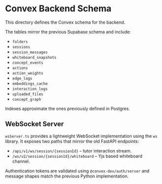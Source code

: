 # Convex Backend Schema

This directory defines the Convex schema for the backend.

The tables mirror the previous Supabase schema and include:

- `folders`
- `sessions`
- `session_messages`
- `whiteboard_snapshots`
- `concept_events`
- `actions`
- `action_weights`
- `edge_logs`
- `embeddings_cache`
- `interaction_logs`
- `uploaded_files`
- `concept_graph`

Indexes approximate the ones previously defined in Postgres.

## WebSocket Server

`wsServer.ts` provides a lightweight WebSocket implementation using the `ws`
library. It exposes two paths that mirror the old FastAPI endpoints:

* `/api/v1/ws/session/{sessionId}` – tutor interaction stream.
* `/ws/v2/session/{sessionId}/whiteboard` – Yjs based whiteboard channel.

Authentication tokens are validated using `@convex-dev/auth/server` and message
shapes match the previous Python implementation.
